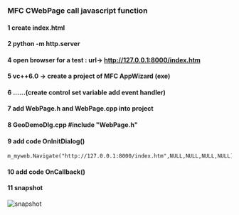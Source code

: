 ### MFC CWebPage call javascript function
#### 1 create index.html
#### 2 python -m http.server
#### 4 open browser for a test : url-> http://127.0.0.1:8000/index.htm
#### 5 vc++6.0 -> create a project of MFC AppWizard (exe)
#### 6 ......(create control set variable add event handler)
#### 7 add WebPage.h and WebPage.cpp into project
#### 8 GeoDemoDlg.cpp #include "WebPage.h"
#### 9 add code OnInitDialog()
```
m_myweb.Navigate("http://127.0.0.1:8000/index.htm",NULL,NULL,NULL,NULL);
```
#### 10 add code OnCallback()
#### 11 snapshot
![snapshot](./geodemo.png) 
